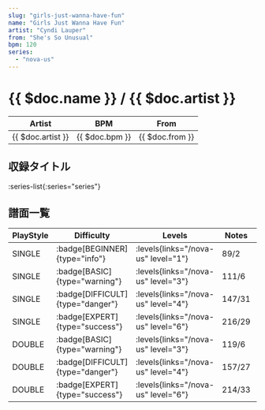 ```yaml
---
slug: "girls-just-wanna-have-fun"
name: "Girls Just Wanna Have Fun"
artist: "Cyndi Lauper"
from: "She's So Unusual"
bpm: 120
series:
  - "nova-us"
---
```


# {{ $doc.name }} / {{ $doc.artist }}

|Artist|BPM|From|
|------|---|----|
|{{ $doc.artist }}|{{ $doc.bpm }}|{{ $doc.from }}|

## 収録タイトル

:series-list{:series="series"}

## 譜面一覧

|PlayStyle|Difficulty|Levels|Notes|Movie|
|---------|----------|------|-----|-----|
|SINGLE| :badge[BEGINNER]{type="info"}| :levels{links="/nova-us" level="1"}|89/2||
|SINGLE| :badge[BASIC]{type="warning"}| :levels{links="/nova-us" level="3"}|111/6||
|SINGLE| :badge[DIFFICULT]{type="danger"}| :levels{links="/nova-us" level="4"}|147/31||
|SINGLE| :badge[EXPERT]{type="success"}| :levels{links="/nova-us" level="6"}|216/29||
|DOUBLE| :badge[BASIC]{type="warning"}| :levels{links="/nova-us" level="3"}|119/6||
|DOUBLE| :badge[DIFFICULT]{type="danger"}| :levels{links="/nova-us" level="4"}|157/27||
|DOUBLE| :badge[EXPERT]{type="success"}| :levels{links="/nova-us" level="6"}|214/33||
